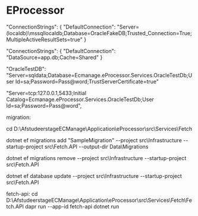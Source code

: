 # EProcessor

"ConnectionStrings": {
"DefaultConnection": "Server=(localdb)\\mssqllocaldb;Database=OracleFakeDB;Trusted_Connection=True;MultipleActiveResultSets=true"
}

"ConnectionStrings": {
"DefaultConnection": "DataSource=app.db;Cache=Shared"
}

"OracleTestDB": "Server=sqldata;Database=Ecmanage.eProcessor.Services.OracleTestDb;User Id=sa;Password=Pass@word;TrustServerCertificate=true"

"Server=tcp:127.0.0.1,5433;Initial Catalog=Ecmanage.eProcessor.Services.OracleTestDb;User Id=sa;Password=Pass@word",

migration:

cd D:\AfstudeerstageECManage\Application\eProcessor\src\Services\Fetch

dotnet ef migrations add "SampleMigration" --project src\Infrastructure --startup-project src\Fetch.API --output-dir Data\Migrations

dotnet ef migrations remove --project src\Infrastructure --startup-project src\Fetch.API

dotnet ef database update --project src\Infrastructure --startup-project src\Fetch.API

fetch-api:
cd D:\AfstudeerstageECManage\Application\eProcessor\src\Services\Fetch\Fetch.API
dapr run --app-id fetch-api dotnet run

